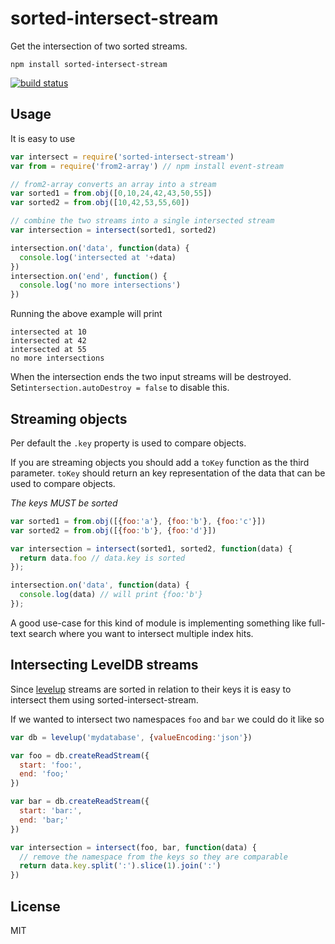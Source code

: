 # sorted-intersect-stream

Get the intersection of two sorted streams.

```
npm install sorted-intersect-stream
```

[![build status](https://secure.travis-ci.org/mafintosh/sorted-intersect-stream.png)](http://travis-ci.org/mafintosh/sorted-intersect-stream)

## Usage

It is easy to use

``` js
var intersect = require('sorted-intersect-stream')
var from = require('from2-array') // npm install event-stream

// from2-array converts an array into a stream
var sorted1 = from.obj([0,10,24,42,43,50,55])
var sorted2 = from.obj([10,42,53,55,60])

// combine the two streams into a single intersected stream
var intersection = intersect(sorted1, sorted2)

intersection.on('data', function(data) {
  console.log('intersected at '+data)
})
intersection.on('end', function() {
  console.log('no more intersections')
})
```

Running the above example will print

```
intersected at 10
intersected at 42
intersected at 55
no more intersections
```

When the intersection ends the two input streams will be destroyed. Set`intersection.autoDestroy = false` to disable this.

## Streaming objects

Per default the `.key` property is used to compare objects.

If you are streaming objects you should add a `toKey` function as the third parameter.
`toKey` should return an key representation of the data that can be used to compare objects.

_The keys MUST be sorted_

``` js
var sorted1 = from.obj([{foo:'a'}, {foo:'b'}, {foo:'c'}])
var sorted2 = from.obj([{foo:'b'}, {foo:'d'}])

var intersection = intersect(sorted1, sorted2, function(data) {
  return data.foo // data.key is sorted
});

intersection.on('data', function(data) {
  console.log(data) // will print {foo:'b'}
});
```

A good use-case for this kind of module is implementing something like full-text search where you want to
intersect multiple index hits.

## Intersecting LevelDB streams

Since [levelup](https://github.com/rvagg/node-levelup) streams are sorted in relation to their keys it is
easy to intersect them using sorted-intersect-stream.

If we wanted to intersect two namespaces `foo` and `bar` we could do it like so

``` js
var db = levelup('mydatabase', {valueEncoding:'json'})

var foo = db.createReadStream({
  start: 'foo:',
  end: 'foo;'
})

var bar = db.createReadStream({
  start: 'bar:',
  end: 'bar;'
})

var intersection = intersect(foo, bar, function(data) {
  // remove the namespace from the keys so they are comparable
  return data.key.split(':').slice(1).join(':')
})
```

## License

MIT
